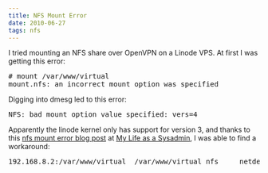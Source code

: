 ```yaml
---
title: NFS Mount Error
date: 2010-06-27
tags: nfs
---
```

I tried mounting an NFS share over OpenVPN on a Linode VPS. At first I was getting this error:

<pre class="sh_sh">
# mount /var/www/virtual
mount.nfs: an incorrect mount option was specified
</pre>

Digging into dmesg led to this error:

<pre class="sh_sh">
NFS: bad mount option value specified: vers=4
</pre>

Apparently the linode kernel only has support for version 3, and thanks to this [nfs mount error blog post](http://lifeasasysadmin.blogspot.com/2010/05/nfs-mount-error.html) at [My Life as a Sysadmin](http://lifeasasysadmin.blogspot.com/), I was able to find a workaround:

<pre class="sh_sh">
192.168.8.2:/var/www/virtual  /var/www/virtual nfs    _netdev,noatime,rw,vers=3 0 0
</pre>

